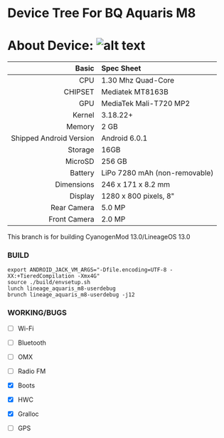Device Tree For BQ Aquaris M8
=================================================
About Device:
![alt text](http://i1.wp.com/www.blogtecnologia.es/wp-content/uploads/2017/02/bq.jpg)
=====================================
Basic   | Spec Sheet
-------:|:-------------------------
CPU     | 1.30 Mhz Quad-Core 
CHIPSET | Mediatek MT8163B
GPU     | MediaTek Mali-T720 MP2
Kernel  | 3.18.22+
Memory  | 2 GB
Shipped Android Version | Android 6.0.1
Storage | 16GB
MicroSD | 256 GB
Battery | LiPo 7280 mAh (non-removable)
Dimensions | 246 x 171 x 8.2 mm
Display | 1280 x 800 pixels, 8"
Rear Camera  | 5.0 MP
Front Camera | 2.0 MP

This branch is for building CyanogenMod 13.0/LineageOS 13.0

### BUILD ###
```
export ANDROID_JACK_VM_ARGS="-Dfile.encoding=UTF-8 -XX:+TieredCompilation -Xmx4G"
source ./build/envsetup.sh
lunch lineage_aquaris_m8-userdebug
brunch lineage_aquaris_m8-userdebug -j12
```

### WORKING/BUGS ###
- [ ] Wi-Fi
- [ ] Bluetooth
- [ ] OMX
- [ ] Radio FM
- [x] Boots
- [x] HWC
- [x] Gralloc
- [ ] GPS



